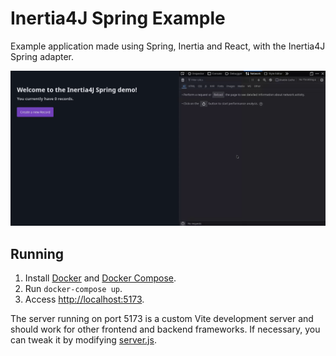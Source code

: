 # Inertia4J Spring Example

Example application made using Spring, Inertia and React, with the Inertia4J Spring adapter.

![Demo](https://github.com/Inertia4J/inertia4j-spring-example/blob/assets/Demo.gif)

## Running

1. Install [Docker](https://docker.com) and [Docker Compose](https://docs.docker.com/compose/).
2. Run `docker-compose up`.
3. Access [http://localhost:5173](http://localhost:5173).

The server running on port 5173 is a custom Vite development server and should work for other frontend and backend frameworks.
If necessary, you can tweak it by modifying [server.js](/src/main/front/server.js).

